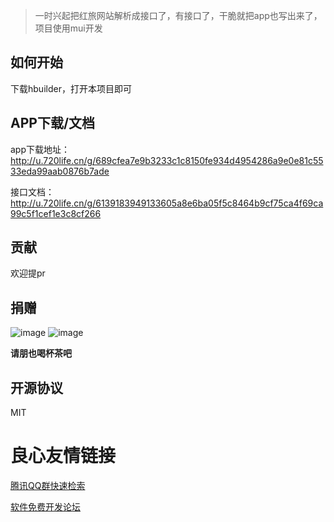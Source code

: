 > 一时兴起把红旅网站解析成接口了，有接口了，干脆就把app也写出来了，项目使用mui开发

## 如何开始

下载hbuilder，打开本项目即可

## APP下载/文档

app下载地址：http://u.720life.cn/g/689cfea7e9b3233c1c8150fe934d4954286a9e0e81c5533eda99aab0876b7ade 

接口文档：http://u.720life.cn/g/6139183949133605a8e6ba05f5c8464b9cf75ca4f69ca99c5f1cef1e3c8cf266 

## 贡献

欢迎提pr

## 捐赠

![image](https://cloud.githubusercontent.com/assets/6915570/18000010/9283d530-6bae-11e6-8c34-cd27060b9074.png)
![image](https://cloud.githubusercontent.com/assets/6915570/17999995/7c2a4db4-6bae-11e6-891c-4b6bc4f00f4b.png)

**请朋也喝杯茶吧**

## 开源协议

MIT



 # 良心友情链接

[腾讯QQ群快速检索](http://u.720life.cn/s/8cf73f7c)

[软件免费开发论坛](http://u.720life.cn/s/bbb01dc0)